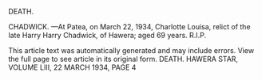 DEATH.

CHADWICK. —At Patea, on March 22, 1934, Charlotte Louisa, relict of the late Harry Harry Chadwick, of Hawera; aged 69 years. R.I.P.

This article text was automatically generated and may include errors. View the full page to see article in its original form.
DEATH.
HAWERA STAR, VOLUME LIII, 22 MARCH 1934, PAGE 4
